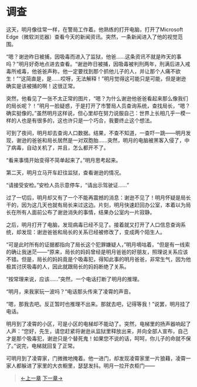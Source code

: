 # 调查

这天，明月像往常一样，在警局工作着。他熟练的打开电脑，打开了Microsoft Edge（微软浏览器）查看今天的新闻资讯。突然，一条新闻进入了他的视觉范围。

“嗯？谢逊昨日被捕，因吸毒而进入了监狱，他爸……这条资讯不就是昨天的事吗？”明月好奇地点进去查看。“谢逊昨日被捕，因吸毒被判刑两年，刑满后进入戒毒所戒毒，他爸爸声称，他一定要找到那个抓他儿子的人，并让那个人痛不欲生！”“这简直是，是……哎呀，无法解释！”明月觉得这可能只是可能，但是谢逊确实是该被捕的啊！这很正常。

突然，他看见了一张不太正常的图片，“嗯？为什么谢逊他爸爸看起来那么像我们的局长呢？！”明月一脸疑惑，于是打开了市警局人员查询系统，查找局长，“嗯？确实挺像的。”虽然明月这样说，但心里却在努力说服自己：世界上长相几乎一模一样的人也是有很多的，这也许只是一个巧合，我要终止这个想法。

可到了夜间，明月却去查询人口数据。结果，不查不知道，一查吓一跳——明月发现，谢逊的爸爸和局长居然是一对双胞胎……突然，明月的电脑被黑客入侵了，中了病毒，自动关机了，并且，怎么都开不了。

“看来事情开始变得不简单起来了。”明月思考起来。

第二天，明月立马开车赶往监狱，查看谢逊的情况。

“请接受安检。”安检人员示意停车，“请出示驾驶证……”

过了一切后，明月却又有了一个不能再震撼的消息：谢逊不见了！明月怀疑是局长干的，因为这几天也就有局长来过这边。片刻，明月快速赶回办公室，本着以为局长在所有人面前公布了谢逊消失的事情，结果办公室内一片寂静。

之后，明月打开了电脑，发现病毒已经不见了。接着就又打开了人口信息查询系统，却发现：谢逊爸爸和局长的关系已经被修改了，变成两个陌生人。

“可是此时所有的证据都指向了局长这个犯罪嫌疑人，”明月嘀咕着，“但是有一线索的确让我迷茫——”原来，局长的妈妈曾经是明月爸爸的好朋友，照理说关系应该不错。但是，局长的妈妈竟是个吸毒犯，得知此事的明月爸爸，非常生气，因为他极其讨厌吸毒的人，因此就跟局长的妈妈断绝了关系。

“按常理来说，应该……”突然，一个电话打断了明月的推理。

“明月，来我家玩一波吗？”电话那头传来了凌霄的声音。

“嗯，那我去吧。反正暂时也推理不出来。那就去吧，记得等我！”说罢，明月挂了电话。

明月到了凌霄的小区，可是小区的电梯却不能动了。突然，电梯里的扬声器响起了人声：“您好，先生，请您赶紧将谢逊从监狱里释放出来，并向全部人宣布，自己才是那个吸毒犯，谢逊只是个替死鬼！如果您不说的话，呵呵，你儿子的命就不保了。”说完，电梯就回复了正常。

可明月到了凌霄家，门微微地掩着。他一进门，却发现凌霄家里一片狼藉，凌霄一家人都躲进了家里的大衣橱里，瑟瑟发抖。明月一拉开衣柜门——

> [←上一章](/zh-cn/detective/part1/chapter2.md)  [下一章→](/zh-cn/detective/part1/chapter4.md)
